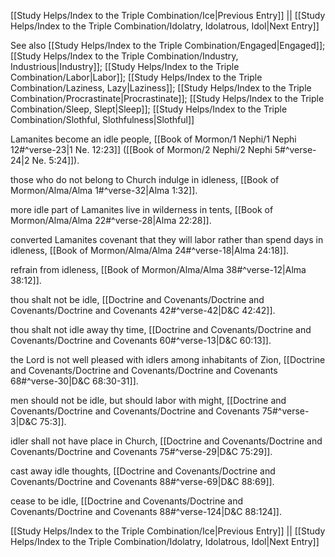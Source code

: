 [[Study Helps/Index to the Triple Combination/Ice|Previous Entry]]  ||  [[Study Helps/Index to the Triple Combination/Idolatry, Idolatrous, Idol|Next Entry]]

 See also [[Study Helps/Index to the Triple Combination/Engaged|Engaged]]; [[Study Helps/Index to the Triple Combination/Industry, Industrious|Industry]]; [[Study Helps/Index to the Triple Combination/Labor|Labor]]; [[Study Helps/Index to the Triple Combination/Laziness, Lazy|Laziness]]; [[Study Helps/Index to the Triple Combination/Procrastinate|Procrastinate]]; [[Study Helps/Index to the Triple Combination/Sleep, Slept|Sleep]]; [[Study Helps/Index to the Triple Combination/Slothful, Slothfulness|Slothful]]

 Lamanites become an idle people, [[Book of Mormon/1 Nephi/1 Nephi 12#^verse-23|1 Ne. 12:23]] ([[Book of Mormon/2 Nephi/2 Nephi 5#^verse-24|2 Ne. 5:24]]).

 those who do not belong to Church indulge in idleness, [[Book of Mormon/Alma/Alma 1#^verse-32|Alma 1:32]].

 more idle part of Lamanites live in wilderness in tents, [[Book of Mormon/Alma/Alma 22#^verse-28|Alma 22:28]].

 converted Lamanites covenant that they will labor rather than spend days in idleness, [[Book of Mormon/Alma/Alma 24#^verse-18|Alma 24:18]].

 refrain from idleness, [[Book of Mormon/Alma/Alma 38#^verse-12|Alma 38:12]].

 thou shalt not be idle, [[Doctrine and Covenants/Doctrine and Covenants/Doctrine and Covenants 42#^verse-42|D&C 42:42]].

 thou shalt not idle away thy time, [[Doctrine and Covenants/Doctrine and Covenants/Doctrine and Covenants 60#^verse-13|D&C 60:13]].

 the Lord is not well pleased with idlers among inhabitants of Zion, [[Doctrine and Covenants/Doctrine and Covenants/Doctrine and Covenants 68#^verse-30|D&C 68:30-31]].

 men should not be idle, but should labor with might, [[Doctrine and Covenants/Doctrine and Covenants/Doctrine and Covenants 75#^verse-3|D&C 75:3]].

 idler shall not have place in Church, [[Doctrine and Covenants/Doctrine and Covenants/Doctrine and Covenants 75#^verse-29|D&C 75:29]].

 cast away idle thoughts, [[Doctrine and Covenants/Doctrine and Covenants/Doctrine and Covenants 88#^verse-69|D&C 88:69]].

 cease to be idle, [[Doctrine and Covenants/Doctrine and Covenants/Doctrine and Covenants 88#^verse-124|D&C 88:124]].

[[Study Helps/Index to the Triple Combination/Ice|Previous Entry]]  ||  [[Study Helps/Index to the Triple Combination/Idolatry, Idolatrous, Idol|Next Entry]]